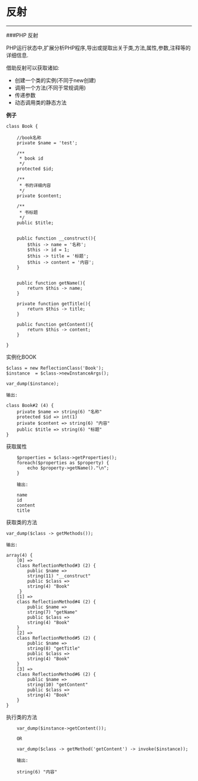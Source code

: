 # 反射

---


###PHP 反射

PHP运行状态中,扩展分析PHP程序,导出或提取出关于类,方法,属性,参数,注释等的详细信息.

借助反射可以获取诸如:

* 创建一个类的实例(不同于new创建)
* 调用一个方法(不同于常规调用)
* 传递参数
* 动态调用类的静态方法


**例子**

	class Book {

		//book名称
		private $name = 'test';

		/**
		 * book id
		 */
		protected $id;

		/**
		 * 书的详细内容
		 */
		private $content;

		/**
		 * 书标题
		 */
		public $title;


		public function __construct(){
			$this -> name = '名称';
			$this -> id = 1;
			$this -> title = '标题';
			$this -> content = '内容';
		}


		public function getName(){
			return $this -> name;
		}

		private function getTitle(){
			return $this -> title;
		}

		public function getContent(){
			return $this -> content;
		}

	}
	
实例化BOOK

	$class = new ReflectionClass('Book');
	$instance  = $class->newInstanceArgs();

	var_dump($instance);
	
	输出:
	
	class Book#2 (4) {
 		private $name => string(6) "名称"
  		protected $id => int(1)
  		private $content => string(6) "内容"
  		public $title => string(6) "标题"
	}

获取属性

		$properties = $class->getProperties();  
		foreach($properties as $property) {  
    		echo $property->getName()."\n";  
		}  
		
		输出:
		
		name
		id
		content
		title
		
获取类的方法

	var_dump($class -> getMethods());
	
	输出:
	
	array(4) {
  		[0] =>
  		class ReflectionMethod#3 (2) {
    		public $name =>
    		string(11) "__construct"
    		public $class =>
    		string(4) "Book"
 		 }
  		[1] =>
  		class ReflectionMethod#4 (2) {
    		public $name =>
    		string(7) "getName"
    		public $class =>
    		string(4) "Book"
  		}
  		[2] =>
  		class ReflectionMethod#5 (2) {
   		 	public $name =>
    		string(8) "getTitle"
    		public $class =>
    		string(4) "Book"
  		}
  		[3] =>
  		class ReflectionMethod#6 (2) {
    		public $name =>
    		string(10) "getContent"
    		public $class =>
    		string(4) "Book"
  		}
  	}
 
 执行类的方法
 
 		var_dump($instance->getContent());
 		
 		OR
 		
 		var_dump($class -> getMethod('getContent') -> invoke($instance));
 		
 		输出:
 		
 		string(6) "内容"
